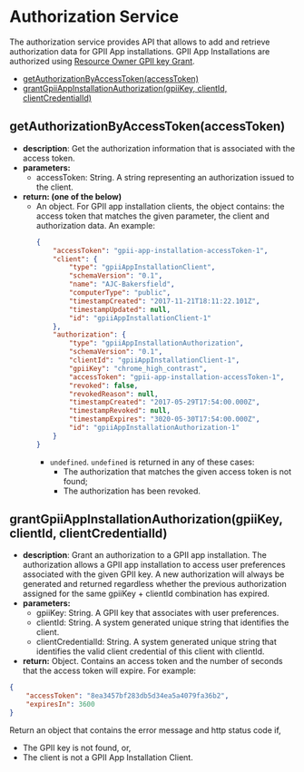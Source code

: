 # Authorization Service

The authorization service provides API that allows to add and retrieve authorization data for GPII App installations.
GPII App Installations are authorized using [Resource Owner GPII key
Grant](https://wiki.gpii.net/w/GPII_OAuth_2_Guide#Resource_Owner_GPII_Key_Grant).

* [getAuthorizationByAccessToken(accessToken)](#getauthorizationbyaccesstokenaccesstoken)
* [grantGpiiAppInstallationAuthorization(gpiiKey, clientId,
  clientCredentialId)](#grantgpiiappinstallationauthorizationgpiikey-clientid-clientcredentialid)

## getAuthorizationByAccessToken(accessToken)

* **description**: Get the authorization information that is associated with the access token.
* **parameters:**
  * accessToken: String. A string representing an authorization issued to the client.
* **return: (one of the below)**
  * An object. For GPII app installation clients, the object contains: the access token that matches the given
    parameter, the client and authorization data. An example:
    ```json
    {
        "accessToken": "gpii-app-installation-accessToken-1",
        "client": {
            "type": "gpiiAppInstallationClient",
            "schemaVersion": "0.1",
            "name": "AJC-Bakersfield",
            "computerType": "public",
            "timestampCreated": "2017-11-21T18:11:22.101Z",
            "timestampUpdated": null,
            "id": "gpiiAppInstallationClient-1"
        },
        "authorization": {
            "type": "gpiiAppInstallationAuthorization",
            "schemaVersion": "0.1",
            "clientId": "gpiiAppInstallationClient-1",
            "gpiiKey": "chrome_high_contrast",
            "accessToken": "gpii-app-installation-accessToken-1",
            "revoked": false,
            "revokedReason": null,
            "timestampCreated": "2017-05-29T17:54:00.000Z",
            "timestampRevoked": null,
            "timestampExpires": "3020-05-30T17:54:00.000Z",
            "id": "gpiiAppInstallationAuthorization-1"
        }
    }
    ```
    * `undefined`. `undefined` is returned in any of these cases:
      * The authorization that matches the given access token is not found;
      * The authorization has been revoked.

## grantGpiiAppInstallationAuthorization(gpiiKey, clientId, clientCredentialId)

* **description**: Grant an authorization to a GPII app installation. The authorization allows a GPII app installation
 to access user preferences associated with the given GPII key. A new authorization will always be generated and
 returned regardless whether the previous authorization assigned for the same gpiiKey + clientId combination has
 expired.
* **parameters:**
  * gpiiKey: String. A GPII key that associates with user preferences.
  * clientId: String. A system generated unique string that identifies the client.
  * clientCredentialId: String. A system generated unique string that identifies the valid client credential of this
    client with clientId.
* **return:** Object. Contains an access token and the number of seconds that the access token will expire. For example:

```json
{
    "accessToken": "8ea3457bf283db5d34ea5a4079fa36b2",
    "expiresIn": 3600
}
```

Return an object that contains the error message and http status code if,

* The GPII key is not found, or,
* The client is not a GPII App Installation Client.
